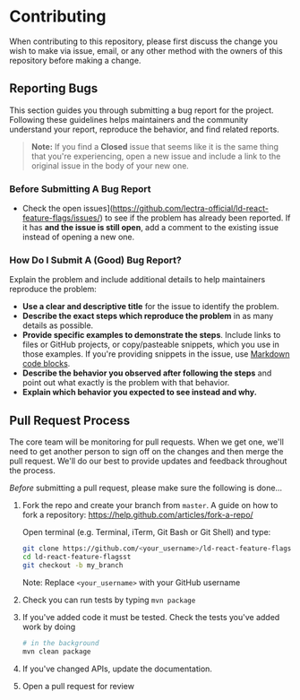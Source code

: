 # Contributing

When contributing to this repository, please first discuss the change you wish to make via issue,
email, or any other method with the owners of this repository before making a change. 

## Reporting Bugs

This section guides you through submitting a bug report for the project. Following these guidelines helps maintainers and the community understand your report, reproduce the behavior, and find related reports.

> **Note:** If you find a **Closed** issue that seems like it is the same thing that you're experiencing, open a new issue and include a link to the original issue in the body of your new one.

### Before Submitting A Bug Report

* Check the open issues](https://github.com/lectra-official/ld-react-feature-flags/issues/) to see if the problem has already been reported. If it has **and the issue is still open**, add a comment to the existing issue instead of opening a new one.

### How Do I Submit A (Good) Bug Report?

Explain the problem and include additional details to help maintainers reproduce the problem:

* **Use a clear and descriptive title** for the issue to identify the problem.
* **Describe the exact steps which reproduce the problem** in as many details as possible.
* **Provide specific examples to demonstrate the steps**. Include links to files or GitHub projects, or copy/pasteable snippets, which you use in those examples. If you're providing snippets in the issue, use [Markdown code blocks](https://help.github.com/articles/markdown-basics/#multiple-lines).
* **Describe the behavior you observed after following the steps** and point out what exactly is the problem with that behavior.
* **Explain which behavior you expected to see instead and why.**

## Pull Request Process

The core team will be monitoring for pull requests. When we get one, we'll need to get another person to sign off on the changes and then merge the pull request. We'll do our best to provide updates and feedback throughout the process.

_Before_ submitting a pull request, please make sure the following is done…

1.  Fork the repo and create your branch from `master`. A guide on how to fork a repository: https://help.github.com/articles/fork-a-repo/

    Open terminal (e.g. Terminal, iTerm, Git Bash or Git Shell) and type:

    ```sh
    git clone https://github.com/<your_username>/ld-react-feature-flags
    cd ld-react-feature-flagsst
    git checkout -b my_branch
    ```

    Note: Replace `<your_username>` with your GitHub username

2.  Check you can run tests by typing `mvn package`

3.  If you've added code it must be tested. Check the tests you've added work by doing

    ```sh
    # in the background
    mvn clean package
    ```

4.  If you've changed APIs, update the documentation.

5.  Open a pull request for review

